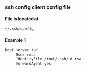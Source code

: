 ### ssh config client config file

#### File is located at
```bash
~/.ssh/config
```

#### Example 1
```bash
Host server.tld
     User root
     IdentityFile /root/.ssh/id_rsa
     ForwardAgent yes
```
